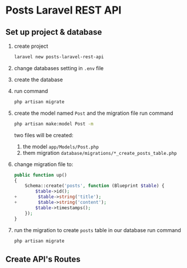 # Posts Laravel REST API

## Set up project & database

1.  create project

    ```bash
    laravel new posts-laravel-rest-api
    ```

1.  change databases setting in `.env` file
1.  create the database
1.  run command
    ```bash
    php artisan migrate
    ```
1.  create the model named `Post` and the migration file
    run command

    ```bash
    php artisan make:model Post -m
    ```

    two files will be created:

    1.  the model `app/Models/Post.php`
    1.  them migration `database/migrations/*_create_posts_table.php`

1.  change migration file to:

    ```php
    public function up()
    {
        Schema::create('posts', function (Blueprint $table) {
            $table->id();
    +        $table->string('title');
    +        $table->string('content');
            $table->timestamps();
        });
    }
    ```

1.  run the migration to create `posts` table in our database
    run command

    ```bash
    php artisan migrate
    ```

## Create API's Routes
